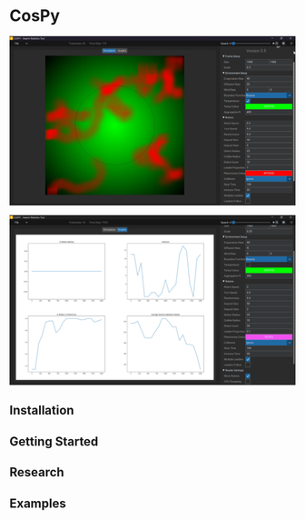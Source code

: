 # CosPy

![](Images/screenshot_1.png)

![](Images/screenshot_2.png)

## Installation 
## Getting Started
## Research
## Examples
